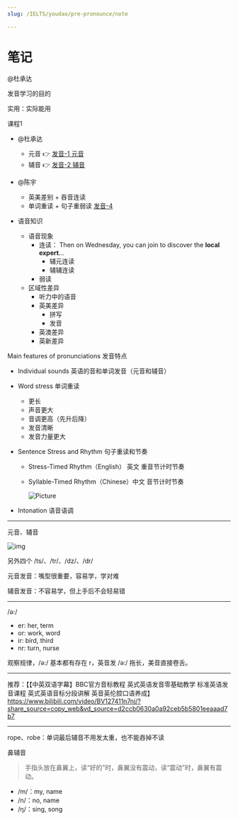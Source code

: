 ```yaml
---
slug: /IELTS/youdao/pre-pronounce/note

---
```


# 笔记

@杜承达

发音学习的目的

实用：实际能用

课程1

- @杜承达
  - 元音 👉 [发音-1 元音](./发音-1%20元音.pdf)
  - 辅音 👉 [发音-2 辅音](./发音-2%20辅音.pdf)
- @陈宇
  - 英美差别 + 吞音连读
  - 单词重读 + 句子重弱读 [发音-4](./发音-4.pdf)


- 语音知识
  - 语音现象
    - 连读： Then on Wednesday, you can join to discover the **local expert**...
      - 辅元连读
      - 辅辅连读
    - 弱读
  - 区域性差异
    - 听力中的语音
    - 英美差异
      - 拼写
      - 发音
    - 英澳差异
    - 英新差异



Main features of pronunciations 发音特点

- Individual sounds 英语的音和单词发音（元音和辅音）

- Word stress 单词重读

  - 更长
  - 声音更大
  - 音调更高（先升后降）
  - 发音清晰
  - 发音力量更大

- Sentence Stress and Rhythm 句子重读和节奏

  - Stress-Timed Rhythm（English） 英文 重音节计时节奏

  - Syllable-Timed Rhythm（Chinese）中文 音节计时节奏

    ![Picture](http://amyeslteacher.weebly.com/uploads/2/4/7/0/24705002/pronun-chinese_orig.png)

- Intonation 语音语调

---

元音、辅音

![img](https://static.wixstatic.com/media/4c77c5_5eb7782690364df284c722fcfd5971e1~mv2.png)

另外四个 /ts/、/tr/、/dz/、/dr/

元音发音：嘴型很重要，容易学，学对难

辅音发音：不容易学，但上手后不会轻易错


---
/ə:/
- er: her, term
- or: work, word
- ir: bird, third
- nr: turn, nurse

观察规律，/ə:/ 基本都有存在 r，英音发 /ə:/ 拖长，美音直接卷舌。

---
推荐：【【中英双语字幕】BBC官方音标教程 英式英语发音零基础教学 标准英语发音课程 英式英语音标分段讲解 英音英伦腔口语养成】 https://www.bilibili.com/video/BV127411n7nj/?share_source=copy_web&vd_source=d2ccb0630a0a92ceb5b5801eeaaad7b7


---
rope、robe：单词最后辅音不用发太重，也不能吞掉不读


鼻辅音

> 手指头放在鼻翼上，读“好的”时，鼻翼没有震动，读“震动”时，鼻翼有震动。

- /m/：my, name
- /n/：no, name
- /ŋ/：sing, song

